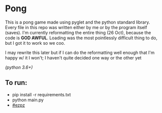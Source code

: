 # Pong

This is a pong game made using pyglet and the python standard library. Every file in this repo was written either by me or by the program itself (saves). I'm currently reformatting the entire thing (26 Oct), because the code is **GOD AWFUL**. Loading was the most pointlessly difficult thing to do, but I got it to work so we coo.

I may rewrite this later but if I can do the reformatting well enough that I'm happy w/ it I won't; I haven't quite decided one way or the other yet

_(python 3.6+)_

## To run:

*   pip install -r requirements.txt
*   python main.py
*   [#ezpz](https://www.twitter.com/hashtag/ezpz)
